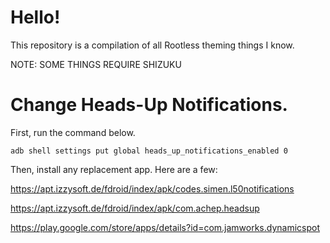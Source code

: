 # Hello!
This repository is a compilation of all Rootless theming things I know.

NOTE: SOME THINGS REQUIRE SHIZUKU

# Change Heads-Up Notifications.

First, run the command below.
```
adb shell settings put global heads_up_notifications_enabled 0
```

Then, install any replacement app. Here are a few:

https://apt.izzysoft.de/fdroid/index/apk/codes.simen.l50notifications

https://apt.izzysoft.de/fdroid/index/apk/com.achep.headsup

https://play.google.com/store/apps/details?id=com.jamworks.dynamicspot
